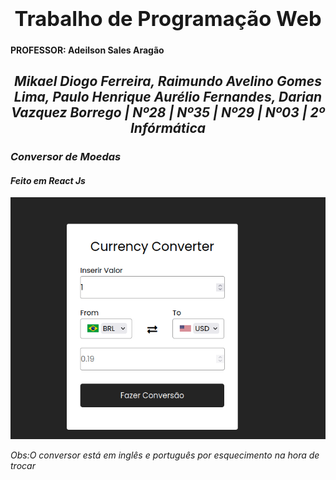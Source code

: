 ### <b><h1 align="center">Trabalho de Programação Web</h1></b>
<h4>PROFESSOR: Adeilson Sales Aragão </h4>
<h2 align="center"><i> Mikael Diogo Ferreira, Raimundo Avelino Gomes Lima, Paulo Henrique Aurélio Fernandes, Darian Vazquez Borrego  | Nº28 | Nº35 | Nº29 | Nº03 | 2º Infórmática </h2>


<h3>Conversor de Moedas</h3>
<h4>Feito em React Js</h4>
<img src="Captura de tela_2022-12-14_23-45-28.png">

<p>Obs:O conversor está em inglês e português por esquecimento na hora de trocar</p>
